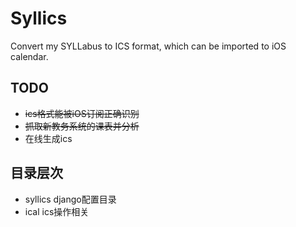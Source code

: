 # Syllics #

Convert my SYLLabus to ICS format, which can be imported to iOS calendar.

## TODO ##

* ~~ics格式能被iOS订阅正确识别~~
* ~~抓取新教务系统的课表并分析~~
* 在线生成ics

## 目录层次 ##
* syllics		django配置目录
* ical			ics操作相关
